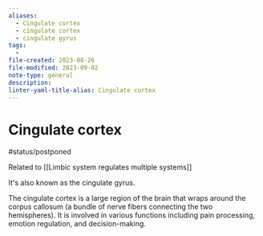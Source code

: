 ```yaml
---
aliases:
  - Cingulate cortex
  - cingulate cortex
  - cingulate gyrus
tags:
  - 
file-created: 2023-08-26
file-modified: 2023-09-02
note-type: general
description: 
linter-yaml-title-alias: Cingulate cortex
---
```


# Cingulate cortex

#status/postponed

Related to [[Limbic system regulates multiple systems]]

It's also known as the cingulate gyrus.

The cingulate cortex is a large region of the brain that wraps around the corpus callosum (a bundle of nerve fibers connecting the two hemispheres). It is involved in various functions including pain processing, emotion regulation, and decision-making.
